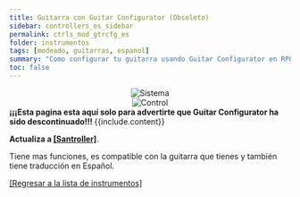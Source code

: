 ```yaml
---
title: Guitarra con Guitar Configurator (Obsoleto)
sidebar: controllers_es_sidebar
permalink: ctrls_mod_gtrcfg_es
folder: instrumentos
tags: [modeado, guitarras, espanol]
summary: "Como configurar tu guitarra usando Guitar Configurator en RPCS3."
toc: false
---
```


<div align="center"> <img src="https://carlmylo.github.io/docu-rpcs3/images/instruments/plat/lgc.png" alt="Sistema" title="Sistema"></div>

<div align="center"> <img src="https://carlmylo.github.io/docu-rpcs3/images/instruments/cont/rcmgtrs.png" alt="Control" title="Control"></div>

<div markdown="span" class="alert alert-danger" role="alert"><i class="fa fa-exclamation-circle"></i> <b>¡¡¡Esta pagina esta aquí solo para advertirte que Guitar Configurator ha sido descontinuado!!! </b> {{include.content}}</div>

**Actualiza a [[Santroller]](https://carlmylo.github.io/docu-rpcs3/ctrls_mod_santroller_es)**.

Tiene mas funciones, es compatible con la guitarra que tienes y también tiene traducción en Español. 

[[Regresar a la lista de instrumentos]](https://carlmylo.github.io/docu-rpcs3/ctrls_es#lista-de-instrumentos)